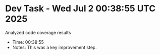 # Dev Task - Wed Jul  2 00:38:55 UTC 2025
Analyzed code coverage results
- Time: 00:38:55
- Notes: This was a key improvement step.
